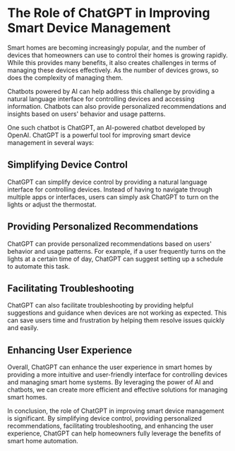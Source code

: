 The Role of ChatGPT in Improving Smart Device Management
======================================================================

Smart homes are becoming increasingly popular, and the number of devices that homeowners can use to control their homes is growing rapidly. While this provides many benefits, it also creates challenges in terms of managing these devices effectively. As the number of devices grows, so does the complexity of managing them.

Chatbots powered by AI can help address this challenge by providing a natural language interface for controlling devices and accessing information. Chatbots can also provide personalized recommendations and insights based on users' behavior and usage patterns.

One such chatbot is ChatGPT, an AI-powered chatbot developed by OpenAI. ChatGPT is a powerful tool for improving smart device management in several ways:

Simplifying Device Control
--------------------------

ChatGPT can simplify device control by providing a natural language interface for controlling devices. Instead of having to navigate through multiple apps or interfaces, users can simply ask ChatGPT to turn on the lights or adjust the thermostat.

Providing Personalized Recommendations
--------------------------------------

ChatGPT can provide personalized recommendations based on users' behavior and usage patterns. For example, if a user frequently turns on the lights at a certain time of day, ChatGPT can suggest setting up a schedule to automate this task.

Facilitating Troubleshooting
----------------------------

ChatGPT can also facilitate troubleshooting by providing helpful suggestions and guidance when devices are not working as expected. This can save users time and frustration by helping them resolve issues quickly and easily.

Enhancing User Experience
-------------------------

Overall, ChatGPT can enhance the user experience in smart homes by providing a more intuitive and user-friendly interface for controlling devices and managing smart home systems. By leveraging the power of AI and chatbots, we can create more efficient and effective solutions for managing smart homes.

In conclusion, the role of ChatGPT in improving smart device management is significant. By simplifying device control, providing personalized recommendations, facilitating troubleshooting, and enhancing the user experience, ChatGPT can help homeowners fully leverage the benefits of smart home automation.
